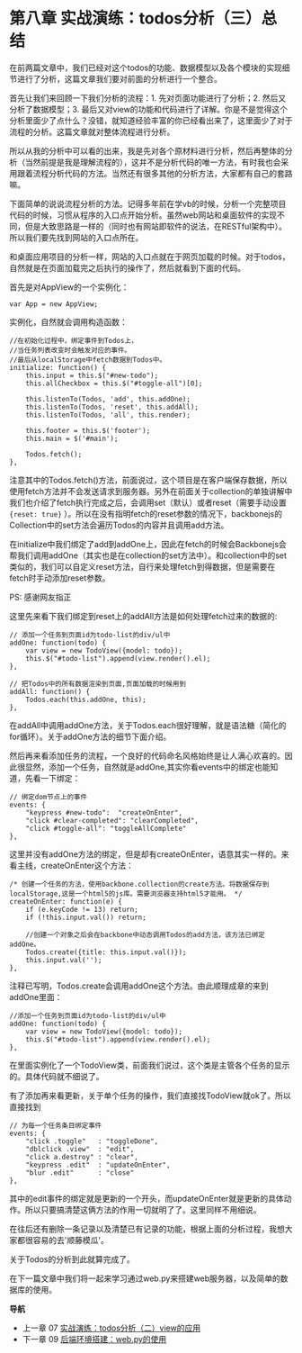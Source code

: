 第八章 实战演练：todos分析（三）总结
====================================

在前两篇文章中，我们已经对这个todos的功能、数据模型以及各个模块的实现细节进行了分析，这篇文章我们要对前面的分析进行一个整合。

首先让我们来回顾一下我们分析的流程：1. 先对页面功能进行了分析；2.
然后又分析了数据模型；3.
最后又对view的功能和代码进行了详解。你是不是觉得这个分析里面少了点什么？没错，就知道经验丰富的你已经看出来了，这里面少了对于流程的分析。这篇文章就对整体流程进行分析。

所以从我的分析中可以看的出来，我是先对各个原材料进行分析，然后再整体的分析（当然前提是我是理解流程的），这并不是分析代码的唯一方法，有时我也会采用跟着流程分析代码的方法。当然还有很多其他的分析方法，大家都有自己的套路嘛。

下面简单的说说流程分析的方法。记得多年前在学vb的时候，分析一个完整项目代码的时候，习惯从程序的入口点开始分析。虽然web网站和桌面软件的实现不同，但是大致思路是一样的（同时也有网站即软件的说法，在RESTful架构中）。所以我们要先找到网站的入口点所在。

和桌面应用项目的分析一样，网站的入口点就在于网页加载的时候。对于todos，自然就是在页面加载完之后执行的操作了，然后就看到下面的代码。

首先是对AppView的一个实例化：

    var App = new AppView;

实例化，自然就会调用构造函数：

    //在初始化过程中，绑定事件到Todos上，
    //当任务列表改变时会触发对应的事件。
    //最后从localStorage中fetch数据到Todos中。
    initialize: function() {
        this.input = this.$("#new-todo");
        this.allCheckbox = this.$("#toggle-all")[0];

        this.listenTo(Todos, 'add', this.addOne);
        this.listenTo(Todos, 'reset', this.addAll);
        this.listenTo(Todos, 'all', this.render);

        this.footer = this.$('footer');
        this.main = $('#main');

        Todos.fetch();
    },

注意其中的Todos.fetch()方法，前面说过，这个项目是在客户端保存数据，所以使用fetch方法并不会发送请求到服务器。另外在前面关于collection的单独讲解中我们也介绍了fetch执行完成之后，会调用set（默认）或者reset（需要手动设置
`{reset: true}`
）。所以在没有指明fetch的reset参数的情况下，backbonejs的Collection中的set方法会遍历Todos的内容并且调用add方法。

在initialize中我们绑定了add到addOne上，因此在fetch的时候会Backbonejs会帮我们调用addOne（其实也是在collection的set方法中）。和collection中的set类似的，我们可以自定义reset方法，自行来处理fetch到得数据，但是需要在fetch时手动添加reset参数。

PS: 感谢网友指正

这里先来看下我们绑定到reset上的addAll方法是如何处理fetch过来的数据的:

    // 添加一个任务到页面id为todo-list的div/ul中
    addOne: function(todo) {
        var view = new TodoView({model: todo});
        this.$("#todo-list").append(view.render().el);
    },

    // 把Todos中的所有数据渲染到页面,页面加载的时候用到
    addAll: function() {
        Todos.each(this.addOne, this);
    },

在addAll中调用addOne方法，关于Todos.each很好理解，就是语法糖（简化的for循环）。关于addOne方法的细节下面介绍。

然后再来看添加任务的流程，一个良好的代码命名风格始终是让人满心欢喜的。因此很显然，添加一个任务，自然就是addOne,其实你看events中的绑定也能知道，先看一下绑定：

    // 绑定dom节点上的事件
    events: {
        "keypress #new-todo":  "createOnEnter",
        "click #clear-completed": "clearCompleted",
        "click #toggle-all": "toggleAllComplete"
    },

这里并没有addOne方法的绑定，但是却有createOnEnter，语意其实一样的。来看主线，createOnEnter这个方法：

    /* 创建一个任务的方法，使用backbone.collection的create方法。将数据保存到localStorage,这是一个html5的js库。需要浏览器支持html5才能用。 */
    createOnEnter: function(e) {
        if (e.keyCode != 13) return;
        if (!this.input.val()) return;

        //创建一个对象之后会在backbone中动态调用Todos的add方法，该方法已绑定addOne。
        Todos.create({title: this.input.val()});
        this.input.val('');
    },

注释已写明，Todos.create会调用addOne这个方法。由此顺理成章的来到addOne里面：

    //添加一个任务到页面id为todo-list的div/ul中
    addOne: function(todo) {
        var view = new TodoView({model: todo});
        this.$("#todo-list").append(view.render().el);
    },

在里面实例化了一个TodoView类，前面我们说过，这个类是主管各个任务的显示的。具体代码就不细说了。

有了添加再来看更新，关于单个任务的操作，我们直接找TodoView就ok了。所以直接找到

    // 为每一个任务条目绑定事件
    events: {
        "click .toggle"   : "toggleDone",
        "dblclick .view"  : "edit",
        "click a.destroy" : "clear",
        "keypress .edit"  : "updateOnEnter",
        "blur .edit"      : "close"
    },

其中的edit事件的绑定就是更新的一个开头，而updateOnEnter就是更新的具体动作。所以只要搞清楚这俩方法的作用一切就明了了。这里同样不用细说。

在往后还有删除一条记录以及清楚已有记录的功能，根据上面的分析过程，我想大家都很容易的去'顺藤模瓜'。

关于Todos的分析到此就算完成了。

在下一篇文章中我们将一起来学习通过web.py来搭建web服务器，以及简单的数据库的使用。

**导航**

-   上一章 07 [实战演练：todos分析（二）view的应用](07-backbonejs-todos-2.md)
-   下一章 09 [后端环境搭建：web.py的使用](09-intro-webpy.md)
